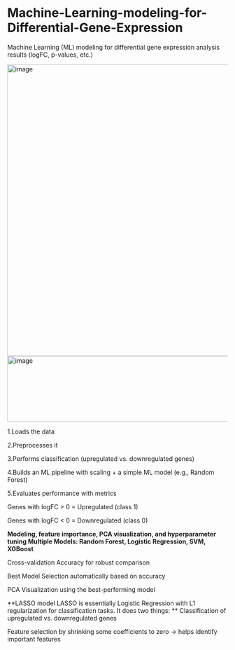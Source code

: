 # Machine-Learning-modeling-for-Differential-Gene-Expression

Machine Learning (ML) modeling for differential gene expression analysis results (logFC, p-values, etc.)

<img width="1333" height="666" alt="image" src="https://github.com/user-attachments/assets/2fff935e-893a-42b5-80dc-15e719bc22af" />


<img width="521" height="150" alt="image" src="https://github.com/user-attachments/assets/326b0030-73e2-42df-b5cc-597b1f787294" />


1.Loads the data

2.Preprocesses it

3.Performs classification (upregulated vs. downregulated genes)

4.Builds an ML pipeline with scaling + a simple ML model (e.g., Random Forest)

5.Evaluates performance with metrics

Genes with logFC > 0 = Upregulated (class 1)

Genes with logFC < 0 = Downregulated (class 0)


**Modeling, feature importance, PCA visualization, and hyperparameter tuning
Multiple Models: Random Forest, Logistic Regression, SVM, XGBoost**

Cross-validation Accuracy for robust comparison

Best Model Selection automatically based on accuracy

PCA Visualization using the best-performing model


**LASSO model LASSO is essentially Logistic Regression with L1 regularization for classification tasks. It does two things:
**
Classification of upregulated vs. downregulated genes

Feature selection by shrinking some coefficients to zero → helps identify important features
